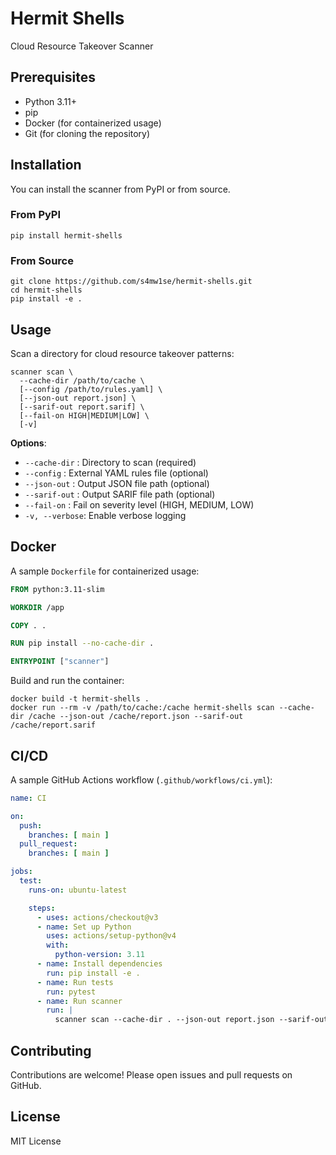  # Hermit Shells

 Cloud Resource Takeover Scanner

 ## Prerequisites

 - Python 3.11+
 - pip
 - Docker (for containerized usage)
 - Git (for cloning the repository)

 ## Installation

 You can install the scanner from PyPI or from source.

 ### From PyPI

 ```fish
 pip install hermit-shells
 ```

 ### From Source

 ```fish
 git clone https://github.com/s4mw1se/hermit-shells.git
 cd hermit-shells
 pip install -e .
 ```

 ## Usage

 Scan a directory for cloud resource takeover patterns:

 ```fish
 scanner scan \
   --cache-dir /path/to/cache \
   [--config /path/to/rules.yaml] \
   [--json-out report.json] \
   [--sarif-out report.sarif] \
   [--fail-on HIGH|MEDIUM|LOW] \
   [-v]
 ```

 **Options**:
 - `--cache-dir` : Directory to scan (required)
 - `--config`    : External YAML rules file (optional)
 - `--json-out`  : Output JSON file path (optional)
 - `--sarif-out` : Output SARIF file path (optional)
 - `--fail-on`   : Fail on severity level (HIGH, MEDIUM, LOW)
 - `-v, --verbose`: Enable verbose logging

 ## Docker

 A sample `Dockerfile` for containerized usage:

 ```dockerfile
 FROM python:3.11-slim

 WORKDIR /app

 COPY . .

 RUN pip install --no-cache-dir .

 ENTRYPOINT ["scanner"]
 ```

 Build and run the container:

 ```fish
 docker build -t hermit-shells .
 docker run --rm -v /path/to/cache:/cache hermit-shells scan --cache-dir /cache --json-out /cache/report.json --sarif-out /cache/report.sarif
 ```

 ## CI/CD

 A sample GitHub Actions workflow (`.github/workflows/ci.yml`):

 ```yaml
 name: CI

 on:
   push:
     branches: [ main ]
   pull_request:
     branches: [ main ]

 jobs:
   test:
     runs-on: ubuntu-latest

     steps:
       - uses: actions/checkout@v3
       - name: Set up Python
         uses: actions/setup-python@v4
         with:
           python-version: 3.11
       - name: Install dependencies
         run: pip install -e .
       - name: Run tests
         run: pytest
       - name: Run scanner
         run: |
           scanner scan --cache-dir . --json-out report.json --sarif-out report.sarif
 ```

 ## Contributing

 Contributions are welcome! Please open issues and pull requests on GitHub.

 ## License

 MIT License
